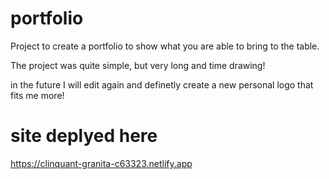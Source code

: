 # portfolio
Project to create a portfolio to show what you are able to bring to the table.

The project was quite simple, but very long and time drawing!

in the future I will edit again and definetly create a new personal logo that fits me more! 

# site deplyed here
https://clinquant-granita-c63323.netlify.app